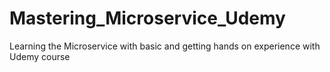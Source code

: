 # Mastering_Microservice_Udemy
Learning the Microservice with basic and getting hands on experience with Udemy course
